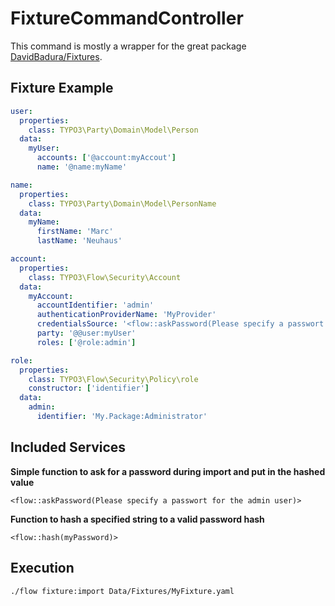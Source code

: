 FixtureCommandController
========================

This command is mostly a wrapper for the great package [DavidBadura/Fixtures](https://github.com/DavidBadura/Fixtures).

Fixture Example
---------------

```yaml
user:
  properties:
    class: TYPO3\Party\Domain\Model\Person
  data:
    myUser:
      accounts: ['@account:myAccout']
      name: '@name:myName'

name:
  properties:
    class: TYPO3\Party\Domain\Model\PersonName
  data:
    myName:
      firstName: 'Marc'
      lastName: 'Neuhaus'

account:
  properties:
    class: TYPO3\Flow\Security\Account
  data:
    myAccount:
      accountIdentifier: 'admin'
      authenticationProviderName: 'MyProvider'
      credentialsSource: '<flow::askPassword(Please specify a passwort for the admin user)>'
      party: '@@user:myUser'
      roles: ['@role:admin']

role:
  properties:
    class: TYPO3\Flow\Security\Policy\role
    constructor: ['identifier']
  data:
    admin:
      identifier: 'My.Package:Administrator'
```

Included Services
-----------------

**Simple function to ask for a password during import and put in the hashed value**

```
<flow::askPassword(Please specify a passwort for the admin user)>
```

**Function to hash a specified string to a valid password hash**

```
<flow::hash(myPassword)>
```

Execution
---------

```
./flow fixture:import Data/Fixtures/MyFixture.yaml
```
